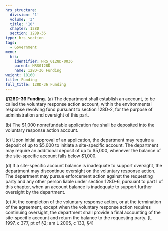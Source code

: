 ```yaml
---
hrs_structure:
  division: '1'
  volume: '3'
  title: '10'
  chapter: 128D
  section: 128D-36
type: hrs_section
tags:
  - Government
menu:
  hrs:
    identifier: HRS_0128D-0036
    parent: HRS0128D
    name: 128D-36 Funding
weight: 18160
title: Funding
full_title: 128D-36 Funding
---
```

**§128D-36 Funding.** (a) The department shall establish an account, to be called the voluntary response action account, within the environmental response revolving fund pursuant to section 128D-2, for the purpose of administration and oversight of this part.

(b) The $1,000 nonrefundable application fee shall be deposited into the voluntary response action account.

(c) Upon initial approval of an application, the department may require a deposit of up to $5,000 to initiate a site-specific account. The department may require an additional deposit of up to $5,000, whenever the balance of the site-specific account falls below $1,000.

(d) If a site-specific account balance is inadequate to support oversight, the department may discontinue oversight on the voluntary response action. The department may pursue enforcement action against the requesting party and any other person liable under section 128D-6, pursuant to part I of this chapter, when an account balance is inadequate to support further oversight by the department.

(e) At the completion of the voluntary response action, or at the termination of the agreement, except when the voluntary response action requires continuing oversight, the department shall provide a final accounting of the site-specific account and return the balance to the requesting party. [L 1997, c 377, pt of §2; am L 2005, c 133, §4]